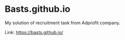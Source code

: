 # Basts.github.io
My solution of recruitment task from Adprofit company.

Link: https://basts.github.io/
